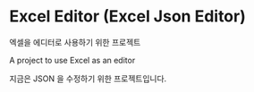 # Excel Editor (Excel Json Editor)

엑셀을 에디터로 사용하기 위한 프로젝트

A project to use Excel as an editor


지금은 JSON 을 수정하기 위한 프로젝트입니다.
